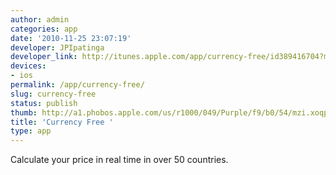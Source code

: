 ```yaml
---
author: admin
categories: app
date: '2010-11-25 23:07:19'
developer: JPIpatinga
developer_link: http://itunes.apple.com/app/currency-free/id389416704?mt=8
devices: 
- ios
permalink: /app/currency-free/
slug: currency-free
status: publish
thumb: http://a1.phobos.apple.com/us/r1000/049/Purple/f9/b0/54/mzi.xoqpmked.175x175-75.jpg
title: 'Currency Free '
type: app
---
```


Calculate your price in real time in over 50 countries.